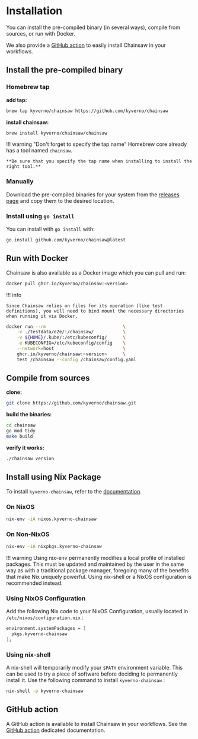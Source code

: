 # Installation

You can install the pre-compiled binary (in several ways), compile from sources, or run with Docker.

We also provide a [GitHub action](#github-action) to easily install Chainsaw in your workflows.

## Install the pre-compiled binary

### Homebrew tap

**add tap:**

```bash
brew tap kyverno/chainsaw https://github.com/kyverno/chainsaw
```

**install chainsaw:**

```bash
brew install kyverno/chainsaw/chainsaw
```

!!! warning "Don't forget to specify the tap name"
    Homebrew core already has a tool named `chainsaw`.
    
    **Be sure that you specify the tap name when installing to install the right tool.**

### Manually

Download the pre-compiled binaries for your system from the [releases page](https://github.com/kyverno/chainsaw/releases) and copy them to the desired location.

### Install using `go install`

You can install with `go install` with:

```bash
go install github.com/kyverno/chainsaw@latest
```

## Run with Docker

Chainsaw is also available as a Docker image which you can pull and run:

```bash
docker pull ghcr.io/kyverno/chainsaw:<version>
```

!!! info

    Since Chainsaw relies on files for its operation (like test definitions), you will need to bind mount the necessary directories when running it via Docker.

```bash
docker run --rm                             \
    -v ./testdata/e2e/:/chainsaw/           \
    -v ${HOME}/.kube/:/etc/kubeconfig/      \
    -e KUBECONFIG=/etc/kubeconfig/config    \
    --network=host                          \
    ghcr.io/kyverno/chainsaw:<version>      \
    test /chainsaw --config /chainsaw/config.yaml
```

## Compile from sources

**clone:**

```bash
git clone https://github.com/kyverno/chainsaw.git
```

**build the binaries:**

```bash
cd chainsaw
go mod tidy
make build
```

**verify it works:**

```bash
./chainsaw version
```

## Install using Nix Package

To install `kyverno-chainsaw`, refer to the [documentation](https://search.nixos.org/packages?channel=unstable&show=kyverno-chainsaw&from=0&size=50&sort=relevance&type=packages&query=kyverno-chainsaw).

### On NixOS

```bash
nix-env -iA nixos.kyverno-chainsaw
```

### On Non-NixOS

```bash
nix-env -iA nixpkgs.kyverno-chainsaw
```

!!! warning
    Using nix-env permanently modifies a local profile of installed packages. This must be updated and maintained by the user in the same way as with a traditional package manager, foregoing many of the benefits that make Nix uniquely powerful. Using nix-shell or a NixOS configuration is recommended instead. 

### Using NixOS Configuration

Add the following Nix code to your NixOS Configuration, usually located in `/etc/nixos/configuration.nix` :

```nix
environment.systemPackages = [
  pkgs.kyverno-chainsaw
];
```

### Using nix-shell

A nix-shell will temporarily modify your `$PATH` environment variable. This can be used to try a piece of software before deciding to permanently install it. Use the following command to install `kyverno-chainsaw` :

```bash
nix-shell -p kyverno-chainsaw
```

## GitHub action

A GitHub action is available to install Chainsaw in your workflows.
See the [GitHub action](../gh-action.md) dedicated documentation.
